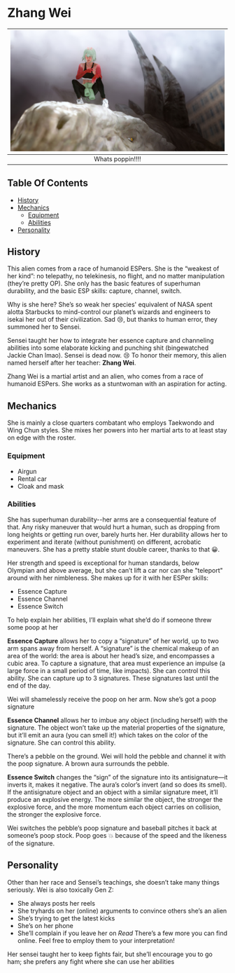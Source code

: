 # Zhang Wei <!-- omit from toc -->

|![wei_poster](media/wei_poster_4.jpg)|
|:-:|
|Whats poppin!!!!|

## Table Of Contents <!-- omit from toc -->

- [History](#history)
- [Mechanics](#mechanics)
  - [Equipment](#equipment)
  - [Abilities](#abilities)
- [Personality](#personality)

## History

This alien comes from a race of humanoid ESPers. She is the “weakest of her kind”: no telepathy, no telekinesis, no flight, and no matter manipulation (they’re pretty OP). She only has the basic features of superhuman durability, and the basic ESP skills: capture, channel, switch.

Why is she here? She’s so weak her species' equivalent of NASA spent alotta Starbucks to mind-control our planet’s wizards and engineers to isekai her out of their civilization. Sad 😢, but thanks to human error, they summoned her to Sensei.

Sensei taught her how to integrate her essence capture and channeling abilities into some elaborate kicking and punching shit (bingewatched Jackie Chan lmao). Sensei is dead now. 😢 To honor their memory, this alien named herself after her teacher: **Zhang Wei**.

Zhang Wei is a martial artist and an alien, who comes from a race of humanoid ESPers. She works as a stuntwoman with an aspiration for acting.

## Mechanics

She is mainly a close quarters combatant who employs Taekwondo and Wing Chun styles. She mixes her powers into her martial arts to at least stay on edge with the roster.

### Equipment

- Airgun
- Rental car
- Cloak and mask

### Abilities

She has superhuman durability--her arms are a consequential feature of that. Any risky maneuver that would hurt a human, such as dropping from long heights or getting run over, barely hurts her. Her durability allows her to experiment and iterate (without punishment) on different, acrobatic maneuvers. She has a pretty stable stunt double career, thanks to that 😀. 

Her strength and speed is exceptional for human standards, below Olympian and above average, but she can’t lift a car nor can she "teleport" around with her nimbleness. She makes up for it with her ESPer skills:

- Essence Capture
- Essence Channel
- Essence Switch

To help explain her abilities, I’ll explain what she’d do if someone threw some poop at her

**Essence Capture** allows her to copy a “signature” of her world, up to two arm spans away from herself. A “signature” is the chemical makeup of an area of the world: the area is about her head’s size, and encompasses a cubic area. To capture a signature, that area must experience an impulse (a large force in a small period of time, like impacts). She can control this ability. She can capture up to 3 signatures. These signatures last until the end of the day.

Wei will shamelessly receive the poop on her arm. Now she’s got a poop signature

**Essence Channel** allows her to imbue any object (including herself) with the signature. The object won’t take up the material properties of the signature, but it’ll emit an aura (you can smell it!) which takes on the color of the signature. She can control this ability.

There’s a pebble on the ground. Wei will hold the pebble and channel it with the poop signature. A brown aura surrounds the pebble.

**Essence Switch** changes the “sign” of the signature into its antisignature—it inverts it, makes it negative. The aura’s color’s invert (and so does its smell). If the antisignature object and an object with a similar signature meet, it’ll produce an explosive energy. The more similar the object, the stronger the explosive force, and the more momentum each object carries on collision, the stronger the explosive force.

Wei switches the pebble’s poop signature and baseball pitches it back at someone’s poop stock. Poop goes 💥 because of the speed and the likeness of the signature.

## Personality

Other than her race and Sensei’s teachings, she doesn’t take many things seriously. Wei is also toxically Gen Z:

- She always posts her reels
- She tryhards on her (online) arguments to convince others she’s an alien
- She’s trying to get the latest kicks
- She’s on her phone
- She’ll complain if you leave her on *Read*
There’s a few more you can find online. Feel free to employ them to your interpretation!

Her sensei taught her to keep fights fair, but she’ll encourage you to go ham; she prefers any fight where she can use her abilities

